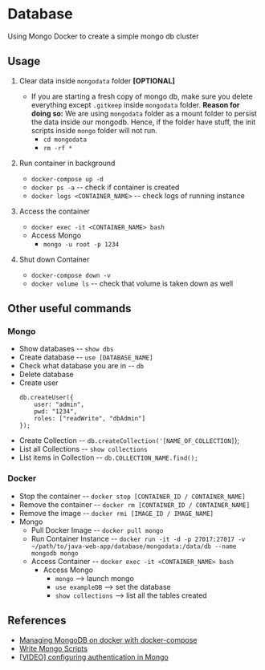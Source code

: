 # Database

Using Mongo Docker to create a simple mongo db cluster

## Usage

1. Clear data inside `mongodata` folder **[OPTIONAL]**
    - If you are starting a fresh copy of mongo db, make sure you delete everything except `.gitkeep` inside `mongodata` 
    folder. **Reason for doing so:** We are using `mongodata` folder as a mount folder to persist the data inside our 
    mongodb. Hence, if the folder have stuff, the init scripts inside `mongo` folder will not run.
        - `cd mongodata`
        - `rm -rf *`

2. Run container in background
    - `docker-compose up -d`
    - `docker ps -a` -- check if container is created
    - `docker logs <CONTAINER_NAME>` -- check logs of running instance

3. Access the container
    - `docker exec -it <CONTAINER_NAME> bash`
    - Access Mongo
        - `mongo -u root -p 1234`

4. Shut down Container
    - `docker-compose down -v`
    - `docker volume ls` -- check that volume is taken down as well
        
## Other useful commands

### Mongo

- Show databases -- `show dbs`
- Create database -- `use [DATABASE_NAME]`
- Check what database you are in -- `db`
- Delete database
- Create user
    ```
    db.createUser({
        user: "admin",
        pwd: "1234",
        roles: ["readWrite", "dbAdmin"]
    });
    ```
- Create Collection -- `db.createCollection('[NAME_OF_COLLECTION]`);
- List all Collections -- `show collections`
- List items in Collection -- `db.COLLECTION_NAME.find();`

### Docker

- Stop the container -- `docker stop [CONTAINER_ID / CONTAINER_NAME]`
- Remove the container -- `docker rm [CONTAINER_ID / CONTAINER_NAME]`
- Remove the image -- `docker rmi [IMAGE_ID / IMAGE_NAME]`
- Mongo
    - Pull Docker Image -- `docker pull mongo`
    - Run Container Instance -- `docker run -it -d -p 27017:27017 -v ~/path/to/java-web-app/database/mongodata:/data/db --name mongodb mongo`
    - Access Container -- `docker exec -it <CONTAINER_NAME> bash`
        - Access Mongo
            - `mongo` --> launch mongo
            - `use exampleDB` --> set the database
            - `show collections` --> list all the tables created
## References
- [Managing MongoDB on docker with docker-compose](https://medium.com/faun/managing-mongodb-on-docker-with-docker-compose-26bf8a0bbae3)
- [Write Mongo Scripts](https://docs.mongodb.com/manual/tutorial/write-scripts-for-the-mongo-shell/)
- [[VIDEO] configuring authentication in Mongo](https://www.youtube.com/watch?v=SY_9zwb29LA)
